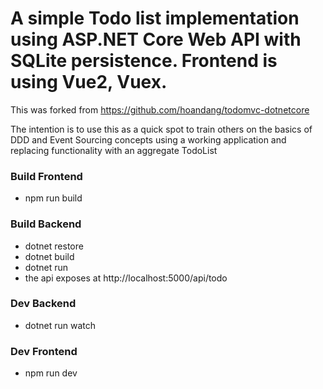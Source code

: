 # A simple Todo list implementation using ASP.NET Core Web API with SQLite persistence. Frontend is using Vue2, Vuex.

This was forked from https://github.com/hoandang/todomvc-dotnetcore

The intention is to use this as a quick spot to train others on the basics of DDD and Event Sourcing concepts using
a working application and replacing functionality with an aggregate TodoList

### Build Frontend
- npm run build

### Build Backend
- dotnet restore
- dotnet build
- dotnet run
- the api exposes at http://localhost:5000/api/todo

### Dev Backend
- dotnet run watch

### Dev Frontend
- npm run dev
